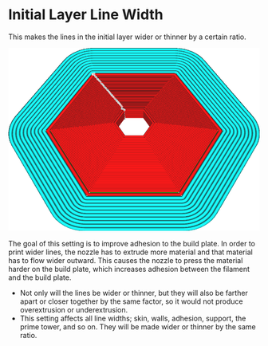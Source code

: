 Initial Layer Line Width
====
This makes the lines in the initial layer wider or thinner by a certain ratio.

<!--screenshot {
"image_path": "initial_layer_line_width_factor.png",
"models": [{"script": "hex_foot.scad"}],
"camera_position": [0, 92, 122],
"settings": {
    "adhesion_type": "brim",
    "initial_layer_line_width_factor": 200
},
"colours": 32
}-->
![The lines in the initial layer are twice as wide as the rest](images/initial_layer_line_width_factor.png)

The goal of this setting is to improve adhesion to the build plate. In order to print wider lines, the nozzle has to extrude more material and that material has to flow wider outward. This causes the nozzle to press the material harder on the build plate, which increases adhesion between the filament and the build plate.
* Not only will the lines be wider or thinner, but they will also be farther apart or closer together by the same factor, so it would not produce overextrusion or underextrusion.
* This setting affects all line widths; skin, walls, adhesion, support, the prime tower, and so on. They will be made wider or thinner by the same ratio.